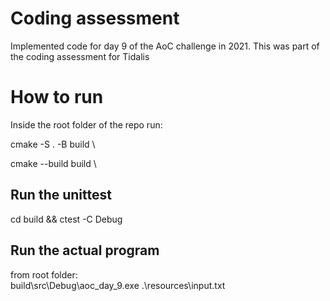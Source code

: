 # Coding assessment
Implemented code for day 9 of the AoC challenge in 2021. This was part of the coding assessment for Tidalis

# How to run
Inside the root folder of the repo run:

cmake -S . -B build \

cmake --build build \

## Run the unittest
cd build && ctest -C Debug

## Run the actual program 
from root folder: \
build\src\Debug\aoc_day_9.exe .\resources\input.txt
